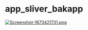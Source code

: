 # app_sliver_bakapp

[![Screenshot-1673421731.png](https://i.postimg.cc/Df4SdzQ6/Screenshot-1673421731.png)](https://postimg.cc/Jtm7RM2H)
